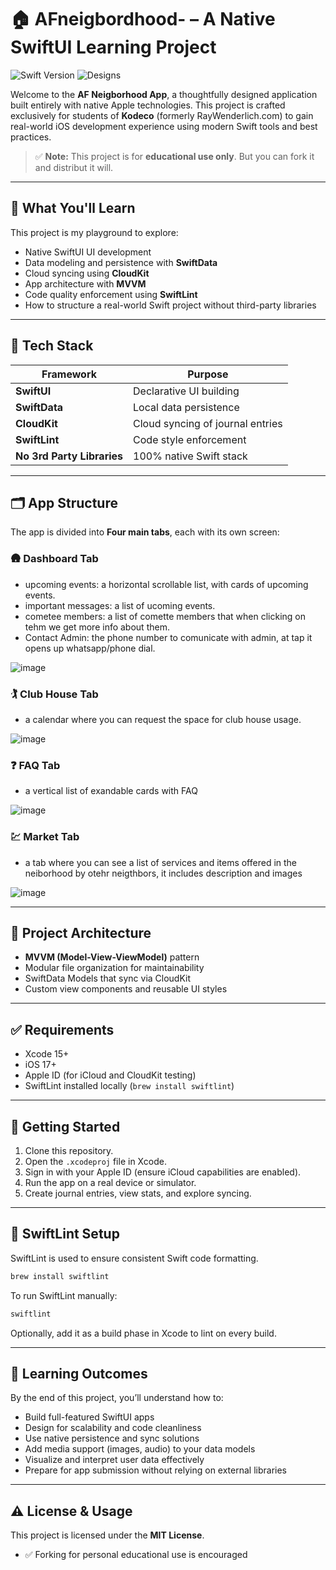 # 🏠 AFneigbordhood- – A Native SwiftUI Learning Project

![Swift Version](https://img.shields.io/badge/Swift-6-orange)
![Designs](https://www.figma.com/design/HG4mEfVTNBbnZffoB2yruO/Untitled?node-id=0-1&t=9aLpGg08R5omc5QS-1)

Welcome to the **AF Neigborhood App**, a thoughtfully designed application built entirely with native Apple technologies. This project is crafted exclusively for students of **Kodeco** (formerly RayWenderlich.com) to gain real-world iOS development experience using modern Swift tools and best practices.

> ✅ **Note:** This project is for **educational use only**. But you can fork it and distribut it will. 

---

## 🧠 What You'll Learn

This project is my playground to explore:

- Native SwiftUI UI development  
- Data modeling and persistence with **SwiftData**  
- Cloud syncing using **CloudKit**  
- App architecture with **MVVM**  
- Code quality enforcement using **SwiftLint**  
- How to structure a real-world Swift project without third-party libraries  

---

## 🧰 Tech Stack

| Framework     | Purpose                         |
|---------------|---------------------------------|
| **SwiftUI**   | Declarative UI building         |
| **SwiftData** | Local data persistence          |
| **CloudKit**  | Cloud syncing of journal entries|
| **SwiftLint** | Code style enforcement          |
| **No 3rd Party Libraries** | 100% native Swift stack |

---

## 🗂 App Structure

The app is divided into **Four main tabs**, each with its own screen:

### 🛖 Dashboard Tab
- upcoming events: a horizontal scrollable list, with cards of upcoming events.
- important messages: a list of ucoming events.
- cometee members: a list of comette members that when clicking on tehm we get more info about them.
- Contact Admin: the phone number to comunicate with admin, at tap it opens up whatsapp/phone dial.

![image](https://github.com/user-attachments/assets/743059e7-31cd-456c-acbe-a2ef651414ef)


### 🏌️ Club House Tab
- a calendar where you can request the space for club house usage.

![image](https://github.com/user-attachments/assets/21eb6925-3278-422d-adec-2d7f6bf76119)


### ❓ FAQ Tab
- a vertical list of exandable cards with FAQ

![image](https://github.com/user-attachments/assets/01f8a74b-fcdd-46a6-b347-9521ce754ad3)


 ### 💹 Market Tab
- a tab where you can see a list of services and items offered in the neiborhood by otehr neigthbors, it includes description and images

![image](https://github.com/user-attachments/assets/27d2ff8c-5d2f-49c0-b72a-0fbd31c2c77d)

---

## 🧱 Project Architecture

- **MVVM (Model-View-ViewModel)** pattern  
- Modular file organization for maintainability  
- SwiftData Models that sync via CloudKit  
- Custom view components and reusable UI styles  

---

## ✅ Requirements

- Xcode 15+  
- iOS 17+  
- Apple ID (for iCloud and CloudKit testing)  
- SwiftLint installed locally (`brew install swiftlint`)  

---

## 🏁 Getting Started

1. Clone this repository.
2. Open the `.xcodeproj` file in Xcode.
3. Sign in with your Apple ID (ensure iCloud capabilities are enabled).
4. Run the app on a real device or simulator.
5. Create journal entries, view stats, and explore syncing.

---

## 🧼 SwiftLint Setup

SwiftLint is used to ensure consistent Swift code formatting.

```bash
brew install swiftlint
```

To run SwiftLint manually:

```bash
swiftlint
```

Optionally, add it as a build phase in Xcode to lint on every build.

---

## 🎯 Learning Outcomes

By the end of this project, you’ll understand how to:

- Build full-featured SwiftUI apps  
- Design for scalability and code cleanliness  
- Use native persistence and sync solutions  
- Add media support (images, audio) to your data models  
- Visualize and interpret user data effectively  
- Prepare for app submission without relying on external libraries  

---

## ⚠️ License & Usage

This project is licensed under the **MIT License**.  

- ✅ Forking for personal educational use is encouraged  











